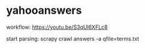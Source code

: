 # yahooanswers
workflow: https://youtu.be/S3qUl6XFLc8


start parsing: scrapy crawl answers -a qfile=terms.txt
